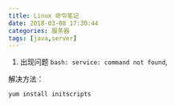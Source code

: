 ```yaml
---
title: Linux 命令笔记
date: 2018-03-08 17:30:44
categories: 服务器
tags: [java,server]
---
```

1. 出现问题 `bash: service: command not found`, 

解决方法：
```sql
yum install initscripts
```